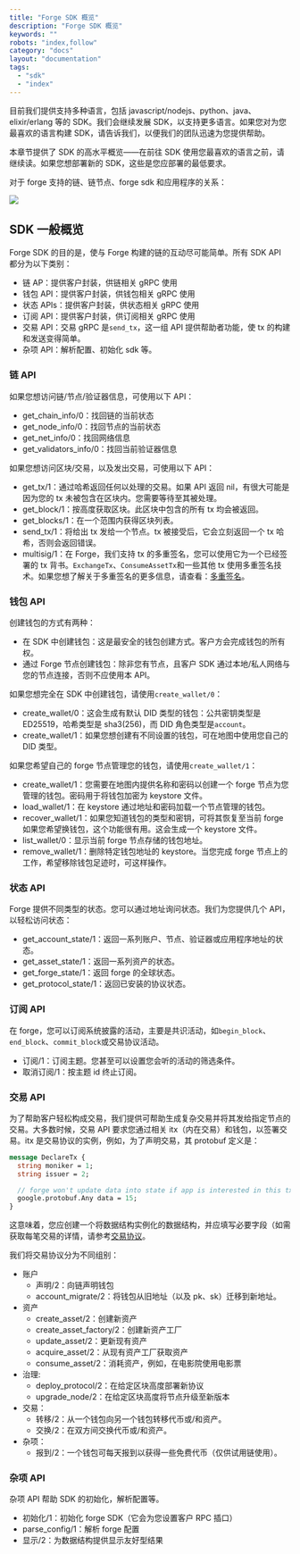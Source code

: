 ```yaml
---
title: "Forge SDK 概览"
description: "Forge SDK 概览"
keywords: ""
robots: "index,follow"
category: "docs"
layout: "documentation"
tags:
  - "sdk"
  - "index"
---
```


目前我们提供支持多种语言，包括 javascript/nodejs、python、java、elixir/erlang 等的 SDK。我们会继续发展 SDK，以支持更多语言。如果您对为您最喜欢的语言构建 SDK，请告诉我们，以便我们的团队迅速为您提供帮助。

本章节提供了 SDK 的高水平概览——在前往 SDK 使用您最喜欢的语言之前，请继续读。如果您想部署新的 SDK，这些是您应部署的最低要求。

对于 forge 支持的链、链节点、forge sdk 和应用程序的关系：

![](../assets/images/forge-platform.png)

## SDK 一般概览

Forge SDK 的目的是，使与 Forge 构建的链的互动尽可能简单。所有 SDK API 都分为以下类别：

- 链 AP：提供客户封装，供链相关 gRPC 使用
- 钱包 API：提供客户封装，供钱包相关 gRPC 使用
- 状态 APIs：提供客户封装，供状态相关 gRPC 使用
- 订阅 API：提供客户封装，供订阅相关 gRPC 使用
- 交易 API：交易 gRPC 是`send_tx`，这一组 API 提供帮助者功能，使 tx 的构建和发送变得简单。
- 杂项 API：解析配置、初始化 sdk 等。

### 链 API

如果您想访问链/节点/验证器信息，可使用以下 API：

- get_chain_info/0：找回链的当前状态
- get_node_info/0：找回节点的当前状态
- get_net_info/0：找回网络信息
- get_validators_info/0：找回当前验证器信息

如果您想访问区块/交易，以及发出交易，可使用以下 API：

- get_tx/1：通过哈希返回任何以处理的交易。如果 API 返回 nil，有很大可能是因为您的 tx 未被包含在区块内。您需要等待至其被处理。
- get_block/1：按高度获取区块。此区块中包含的所有 tx 均会被返回。
- get_blocks/1：在一个范围内获得区块列表。
- send_tx/1：将给出 tx 发给一个节点。tx 被接受后，它会立刻返回一个 tx 哈希，否则会返回错误。
- multisig/1：在 Forge，我们支持 tx 的多重签名，您可以使用它为一个已经签署的 tx 背书。`ExchangeTx`、`ConsumeAssetTx`和一些其他 tx 使用多重签名技术。如果您想了解关于多重签名的更多信息，请查看：[多重签名](../arch/multisig.md)。

### 钱包 API

创建钱包的方式有两种：

- 在 SDK 中创建钱包：这是最安全的钱包创建方式。客户方会完成钱包的所有权。
- 通过 Forge 节点创建钱包：除非您有节点，且客户 SDK 通过本地/私人网络与您的节点连接，否则不应使用本 API。

如果您想完全在 SDK 中创建钱包，请使用`create_wallet/0`：

- create_wallet/0：这会生成有默认 DID 类型的钱包：公共密钥类型是 ED25519，哈希类型是 sha3(256)，而 DID 角色类型是`account`。
- create_wallet/1：如果您想创建有不同设置的钱包，可在地图中使用您自己的 DID 类型。

如果您希望自己的 forge 节点管理您的钱包，请使用`create_wallet/1`：

- create_wallet/1：您需要在地图内提供名称和密码以创建一个 forge 节点为您管理的钱包。密码用于将钱包加密为 keystore 文件。
- load_wallet/1：在 keystore 通过地址和密码加载一个节点管理的钱包。
- recover_wallet/1：如果您知道钱包的类型和密钥，可将其恢复至当前 forge 如果您希望换钱包，这个功能很有用。这会生成一个 keystore 文件。
- list_wallet/0：显示当前 forge 节点存储的钱包地址。
- remove_wallet/1：删除特定钱包地址的 keystore。当您完成 forge 节点上的工作，希望移除钱包足迹时，可这样操作。

### 状态 API

Forge 提供不同类型的状态。您可以通过地址询问状态。我们为您提供几个 API，以轻松访问状态：

- get_account_state/1：返回一系列账户、节点、验证器或应用程序地址的状态。
- get_asset_state/1：返回一系列资产的状态。
- get_forge_state/1：返回 forge 的全球状态。
- get_protocol_state/1：返回已安装的协议状态。

### 订阅 API

在 forge，您可以订阅系统披露的活动，主要是共识活动，如`begin_block`、`end_block`、`commit_block`或交易协议活动。

- 订阅/1：订阅主题。您甚至可以设置您会听的活动的筛选条件。
- 取消订阅/1：按主题 id 终止订阅。

### 交易 API

为了帮助客户轻松构成交易，我们提供可帮助生成复杂交易并将其发给指定节点的交易。大多数时候，交易 API 要求您通过相关 itx（内在交易）和钱包，以签署交易。itx 是交易协议的实例，例如，为了声明交易，其 protobuf 定义是：

```proto
message DeclareTx {
  string moniker = 1;
  string issuer = 2;

  // forge won't update data into state if app is interested in this tx.
  google.protobuf.Any data = 15;
}
```

这意味着，您应创建一个将数据结构实例化的数据结构，并应填写必要字段（如需获取每笔交易的详情，请参考[交易协议](../txs)。

我们将交易协议分为不同组别：

- 账户
  - 声明/2：向链声明钱包
  - account_migrate/2：将钱包从旧地址（以及 pk、sk）迁移到新地址。
- 资产
  - create_asset/2：创建新资产
  - create_asset_factory/2：创建新资产工厂
  - update_asset/2：更新现有资产
  - acquire_asset/2：从现有资产工厂获取资产
  - consume_asset/2：消耗资产，例如，在电影院使用电影票
- 治理:
  - deploy_protocol/2：在给定区块高度部署新协议
  - upgrade_node/2：在给定区块高度将节点升级至新版本
- 交易：
  - 转移/2：从一个钱包向另一个钱包转移代币或/和资产。
  - 交换/2：在双方间交换代币或/和资产。
- 杂项：
  - 报到/2：一个钱包可每天报到以获得一些免费代币（仅供试用链使用）。

### 杂项 API

杂项 API 帮助 SDK 的初始化，解析配置等。

- 初始化/1：初始化 forge SDK（它会为您设置客户 RPC 插口）
- parse_config/1：解析 forge 配置
- 显示/2：为数据结构提供显示友好型结果
  <!--stackedit_data:
  eyJoaXN0b3J5IjpbMTg0MTcxMDI2NCw0NTg1MzA1OTEsMjA4OD
  czNjUwMywtMTg4MTMwOTUxNCwtMjM4MTc0ODA0LC0xMzExNjYz
  NjgxLDExODUzOTQyNjEsLTIwMTQ0NDI1NzksMTYyNzIyNDAxNC
  wtNDQyNjMzMDE2XX0=
  -->
